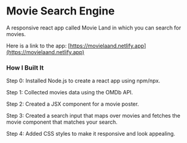# Movie Search Engine

A responsive react app called Movie Land in which you can search for movies.

Here is a link to the app: [https://movielaand.netlify.app](https://movielaand.netlify.app)

### How I Built It

Step 0: Installed Node.js to create a react app using npm/npx.

Step 1: Collected movies data using the OMDb API.

Step 2: Created a JSX component for a movie poster.

Step 3: Created a search input that maps over movies and fetches the movie component that matches your search.

Step 4: Added CSS styles to make it responsive and look appealing.
